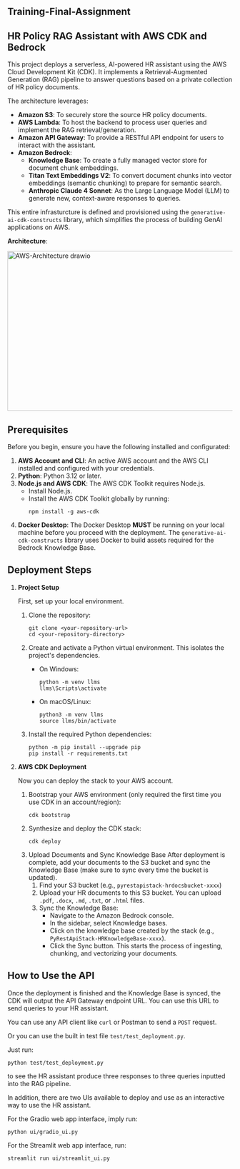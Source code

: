 ## Training-Final-Assignment
**HR Policy RAG Assistant with AWS CDK and Bedrock**
-
This project deploys a serverless, AI-powered HR assistant using the AWS Cloud Development Kit (CDK). It implements a Retrieval-Augmented Generation (RAG) pipeline to answer questions based on a private collection of HR policy documents.

The architecture leverages:
- **Amazon S3**: To securely store the source HR policy documents.
- **AWS Lambda**: To host the backend to process user queries and implement the RAG retrieval/generation.
- **Amazon API Gateway**: To provide a RESTful API endpoint for users to interact with the assistant.
- **Amazon Bedrock**: 
    - **Knowledge Base**: To create a fully managed vector store for document chunk embeddings.
    - **Titan Text Embeddings V2**: To convert document chunks into vector embeddings (semantic chunking) to prepare for semantic search.
    - **Anthropic Claude 4 Sonnet**: As the Large Language Model (LLM) to generate new, context-aware responses to queries.

This entire infrasturcture is defined and provisioned using the `generative-ai-cdk-constructs` library, which simplifies the process of building GenAI applications on AWS.

**Architecture**:

<img width="880" height="358" alt="AWS-Architecture drawio" src="https://github.com/user-attachments/assets/84dc5ca9-1394-4224-8b5f-a21cb06c0ec4" />

## Prerequisites
Before you begin, ensure you have the following installed and configurated:
1. **AWS Account and CLI**: An active AWS account and the AWS CLI installed and configured with your credentials.
2. **Python**: Python 3.12 or later.
3. **Node.js and AWS CDK**: The AWS CDK Toolkit requires Node.js.
    - Install Node.js.
    - Install the AWS CDK Toolkit globally by running:
        ```
        npm install -g aws-cdk
        ```
4. **Docker Desktop**: The Docker Desktop **MUST** be running on your local machine before you proceed with the deployment. The `generative-ai-cdk-constructs` library uses Docker to build assets required for the Bedrock Knowledge Base.

## Deployment Steps
1. **Project Setup**

    First, set up your local environment.
    1. Clone the repository:

        ```
        git clone <your-repository-url>
        cd <your-repository-directory>
        ```
    2. Create and activate a Python virtual environment. This isolates the project's dependencies.
        - On Windows:
            ```
            python -m venv llms
            llms\Scripts\activate
            ```
        - On macOS/Linux:
            ```
            python3 -m venv llms
            source llms/bin/activate
            ```
    3. Install the required Python dependencies:
        ```
        python -m pip install --upgrade pip
        pip install -r requirements.txt
        ```
2. **AWS CDK Deployment**

    Now you can deploy the stack to your AWS account.
    1. Bootstrap your AWS environment (only required the first time you use CDK in an account/region):
        ```
        cdk bootstrap
        ```
    2. Synthesize and deploy the CDK stack:
        ```
        cdk deploy
        ```
    3. Upload Documents and Sync Knowledge Base
        After deployment is complete, add your documents to the S3 bucket and sync the Knowledge Base (make sure to sync every time the bucket is updated).
        1. Find your S3 bucket (e.g., `pyrestapistack-hrdocsbucket-xxxx`)
        2. Upload your HR documents to this S3 bucket. You can upload `.pdf`, `.docx`, `.md`, `.txt`, or `.html` files.
        3. Sync the Knowledge Base:
            - Navigate to the Amazon Bedrock console.
            - In the sidebar, select Knowledge bases.
            - Click on the knowledge base created by the stack (e.g., `PyRestApiStack-HRKnowledgeBase-xxxx`).
            - Click the Sync button. This starts the process of ingesting, chunking, and vectorizing your documents.
## How to Use the API
Once the deployment is finished and the Knowledge Base is synced, the CDK will output the API Gateway endpoint URL. You can use this URL to send queries to your HR assistant.

You can use any API client like  `curl` or Postman to send a `POST` request.

Or you can use the built in test file `test/test_deployment.py`.

Just run: 
```
python test/test_deployment.py
```
to see the HR assistant produce three responses to three queries inputted into the RAG pipeline.

In addition, there are two UIs available to deploy and use as an interactive way to use the HR assistant.

For the Gradio web app interface, imply run:
```
python ui/gradio_ui.py
```

For the Streamlit web app interface, run: 
```
streamlit run ui/streamlit_ui.py
```
